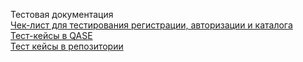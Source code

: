 Тестовая документация  
[Чек-лист для тестирования регистрации, авторизации и каталога](https://docs.google.com/spreadsheets/d/1un63zNwoxNMgr5Bf61smU1XRo7eWrN8JgI8s5x27b_4/edit?gid=0#gid=0)  
[Тест-кейсы в QASE](https://app.qase.io/project/G8?previewMode=side&suite=76&tab=)  
[Тест кейсы в репозитории](https://github.com/Larchenko-O/docs/blob/main/G8-Test-case%20-AlexeyLarchenko.pdf)
